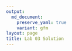 ```yaml
---
output: 
  md_document:
    preserve_yaml: true
    variant: gfm
layout: page
title: Lab 03 Solution
---
```


